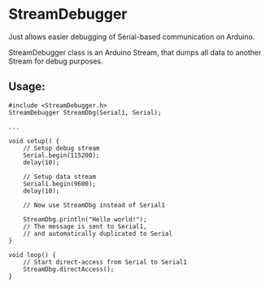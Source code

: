 # StreamDebugger

Just allows easier debugging of Serial-based communication on Arduino.

StreamDebugger class is an Arduino Stream, that dumps all data to another Stream for debug purposes.

## Usage:

```
#include <StreamDebugger.h>
StreamDebugger StreamDbg(Serial1, Serial);

...

void setup() {
    // Setup debug stream
    Serial.begin(115200);
    delay(10);

    // Setup data stream
    Serial1.begin(9600);
    delay(10);

    // Now use StreamDbg instead of Serial1

    StreamDbg.println("Hello world!");
    // The message is sent to Serial1,
    // and automatically duplicated to Serial
}

void loop() {
    // Start direct-access from Serial to Serial1
    StreamDbg.directAccess();
}
```

